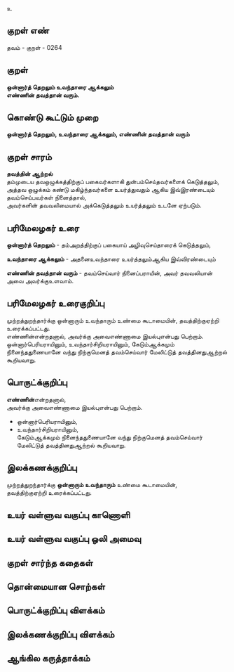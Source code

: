 உ

## குறள் எண் 

தவம் - குறள் - 0264  

## குறள் 

**ஒன்னார்த் தெறலும் உவந்தாரை ஆக்கலும்  
எண்ணின் தவத்தான் வரும்.**

## கொண்டு கூட்டும் முறை

**ஒன்னார்த் தெறலும், உவந்தாரை ஆக்கலும், எண்ணின் தவத்தான் வரும்**

## குறள் சாரம் 

**தவத்தின் ஆற்றல்**  
தம்முடைய தவஒழுக்கத்திற்குப் பகைவர்களாகி துன்பம்செய்தவர்களைக் கெடுத்தலும், அத்தவ ஒழுக்கம் கண்டு மகிழ்ந்தவர்களை உயர்த்துவதும் ஆகிய இவ்இரண்டையும் தவம்செய்பவர்கள் நினைத்தால்,  
அவர்களின் தவவலிமையால் அக்கெடுத்தலும் உயர்த்தலும் உடனே ஏற்படும்.  

## பரிமேலழகர் உரை

**ஒன்னார்த் தெறலும்** - தம்அறத்திற்குப் பகையாய் அழிவுசெய்தாரைக் கெடுத்தலும்,   

**உவந்தாரை ஆக்கலும்** - அதனைஉவந்தாரை உயர்த்தலும்ஆகிய இவ்விரண்டையும்   

**எண்ணின் தவத்தான் வரும்** -  தவம்செய்வார் நினைப்பராயின், அவர் தவவலியான் அவை அவர்க்குஉளவாம். 

## பரிமேலழகர் உரைகுறிப்பு   

முற்றத்துறந்தார்க்கு ஒன்னாரும் உவந்தாரும் உண்மை கூடாமையின், தவத்திற்குஏற்றி உரைக்கப்பட்டது.   
எண்ணின்என்றதனால், அவர்க்கு அவைஎண்ணாமை இயல்புஎன்பது பெற்றாம்.   
ஒன்னார்பெரியராயினும், உவந்தார்சிறியராயினும், கேடும்ஆக்கமும் நினைந்ததுணையானே வந்து நிற்குமெனத் தவம்செய்வார் மேலிட்டுத் தவத்தினதுஆற்றல் கூறியவாறு.     

## பொருட்க்குறிப்பு 
 
**எண்ணின்**என்றதனால்,  
அவர்க்கு அவைஎண்ணாமை இயல்புஎன்பது பெற்றாம்.    

* ஒன்னார்பெரியராயினும்,   
* உவந்தார்சிறியராயினும்,   
கேடும்ஆக்கமும் நினைந்ததுணையானே வந்து நிற்குமெனத் தவம்செய்வார் மேலிட்டுத் தவத்தினதுஆற்றல் கூறியவாறு.   

## இலக்கணக்குறிப்பு  

முற்றத்துறந்தார்க்கு **ஒன்னாரும் உவந்தாரும்** உண்மை கூடாமையின்,  
தவத்திற்குஏற்றி உரைக்கப்பட்டது.    

## உயர் வள்ளுவ வகுப்பு காணொளி


## உயர் வள்ளுவ வகுப்பு ஒலி அமைவு 

 
## குறள் சார்ந்த கதைகள் 


## தொன்மையான சொற்கள்


## பொருட்க்குறிப்பு விளக்கம்


## இலக்கணக்குறிப்பு விளக்கம்


## ஆங்கில கருத்தாக்கம் 


